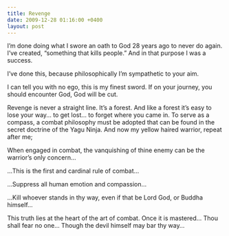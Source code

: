 ```yaml
---
title: Revenge
date: 2009-12-28 01:16:00 +0400
layout: post
---
```

I’m done doing what I swore an oath to God 28 years ago to never do again. I’ve created, “something that kills people.” And in that purpose I was a success.

I’ve done this, because philosophically I’m sympathetic to your aim.

I can tell you with no ego, this is my finest sword. If on your journey, you should encounter God, God will be cut.

Revenge is never a straight line. It’s a forest. And like a forest it’s easy to lose your way… to get lost… to forget where you came in. To serve as a compass, a combat philosophy must be adopted that can be found in the secret doctrine of the Yagu Ninja. And now my yellow haired warrior, repeat after me;

When engaged in combat, the vanquishing of thine enemy can be the warrior’s only concern…

…This is the first and cardinal rule of combat…

…Suppress all human emotion and compassion…

…Kill whoever stands in thy way, even if that be Lord God, or Buddha himself…

This truth lies at the heart of the art of combat. Once it is mastered… Thou shall fear no one… Though the devil himself may bar thy way…